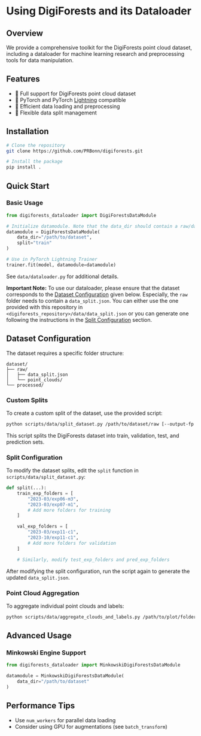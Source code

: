 # Using DigiForests and its Dataloader

## Overview

We provide a comprehensive toolkit for the DigiForests point cloud dataset, including a dataloader for machine learning research and preprocessing tools for data manipulation.

## Features

- 🌲 Full support for DigiForests point cloud dataset
- 🔬 PyTorch and PyTorch [Lightning](https://lightning.ai/docs/pytorch/stable/) compatible
- 🚀 Efficient data loading and preprocessing
- 🧩 Flexible data split management

## Installation

```bash
# Clone the repository
git clone https://github.com/PRBonn/digiforests.git

# Install the package
pip install .
```

## Quick Start

### Basic Usage

```python
from digiforests_dataloader import DigiForestsDataModule

# Initialize datamodule. Note that the data_dir should contain a raw/data_split.json
datamodule = DigiForestsDataModule(
    data_dir="/path/to/dataset",
    split="train"
)

# Use in PyTorch Lightning Trainer
trainer.fit(model, datamodule=datamodule)
```

See `data/dataloader.py` for additional details.

**Important Note:** To use our dataloader, please ensure that the dataset corresponds to the [Dataset Configuration](#dataset-configuration) given below. Especially, the `raw` folder needs to contain a `data_split.json`. You can either use the one provided with this repository in `<digiforests_repository>/data/data_split.json` or you can generate one following the instructions in the [Split Configuration](#split-configuration) section.


## Dataset Configuration

The dataset requires a specific folder structure:

```
dataset/
├── raw/
│   ├── data_split.json
│   └── point_clouds/
└── processed/
```

### Custom Splits

To create a custom split of the dataset, use the provided script:

```bash
python scripts/data/split_dataset.py /path/to/dataset/raw [--output-fp /path/to/output.json]
```

This script splits the DigiForests dataset into train, validation, test, and prediction sets.

### Split Configuration

To modify the dataset splits, edit the `split` function in `scripts/data/split_dataset.py`:

```python
def split(...):
    train_exp_folders = [
        "2023-03/exp06-m3",
        "2023-03/exp07-m1",
        # Add more folders for training
    ]

    val_exp_folders = [
        "2023-03/exp11-c1",
        "2023-10/exp11-c1",
        # Add more folders for validation
    ]

    # Similarly, modify test_exp_folders and pred_exp_folders
```

After modifying the split configuration, run the script again to generate the updated `data_split.json`.

### Point Cloud Aggregation

To aggregate individual point clouds and labels:

```bash
python scripts/data/aggregate_clouds_and_labels.py /path/to/plot/folder /path/to/output/folder [--denoise] [--voxel-down-sample-size FLOAT]
```

## Advanced Usage

### Minkowski Engine Support

```python
from digiforests_dataloader import MinkowskiDigiForestsDataModule

datamodule = MinkowskiDigiForestsDataModule(
    data_dir="/path/to/dataset"
)
```

## Performance Tips

- Use `num_workers` for parallel data loading
- Consider using GPU for augmentations (see `batch_transform`)
